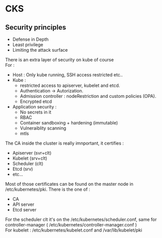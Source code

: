 # CKS


## Security principles

- Defense in Depth
- Least privilege
- Limiting the attack surface

There is an extra layer of security on kube of course  
For :  
- Host : Only kube running, SSH access restricted etc..
- Kube :
    - restricted access to apiserver, kubelet and etcd. 
    - Authentication -> Autorization. 
    - Admission controller : nodeRestriction and custom policies (OPA). 
    - Encrypted etcd
- Application security : 
    - No secrets in it
    - RBAC
    - Container sandboxing + hardening (immutable)
    - Vulneraiblity scanning
    - mtls

The CA inside the cluster is really imnportant, it certifies : 
- Apiserver (svr+clt)
- Kubelet (srv+clt)
- Scheduler (clt)
- Etcd (srv)
- etc...

Most of those certificates can be found on the master node in /etc/kubernetes/pki.  There is the one of : 
- CA
- API server
- Etcd server

For the scheduler clt it's on the  /etc/kubernetes/scheduler.conf, same for controller-manager ( /etc/kubernetes/controller-manager.conf
)  
For kubelet : /etc/kubernetes/kubelet.conf and /var/lib/kubelet/pki


